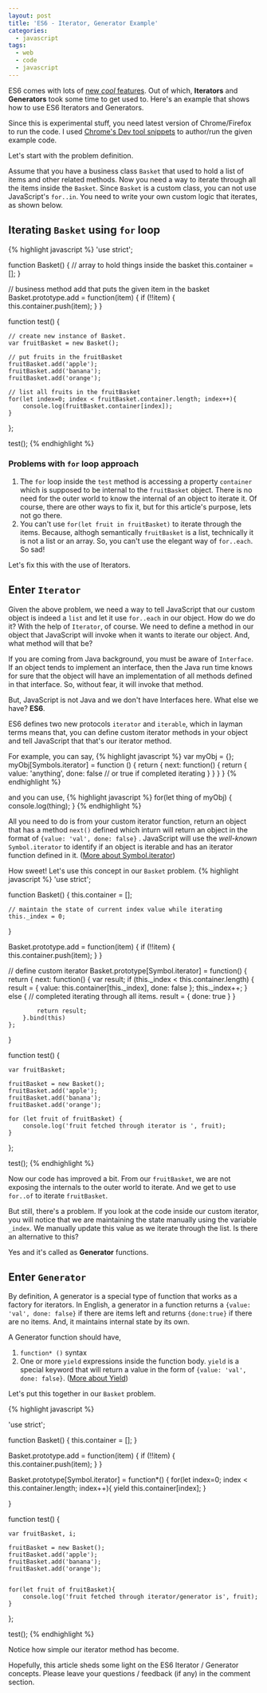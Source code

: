 ```yaml
---
layout: post
title: 'ES6 - Iterator, Generator Example'
categories:
  - javascript
tags:
  - web
  - code
  - javascript
---
```


ES6 comes with lots of [new *cool* features](https://github.com/lukehoban/es6features). Out of which, **Iterators** and **Generators** took some time to get used to. Here's an example that shows how to use ES6 Iterators and Generators.

Since this is experimental stuff, you need latest version of Chrome/Firefox to run the code. I used [Chrome's Dev tool snippets](https://developer.chrome.com/devtools/docs/authoring-development-workflow#snippets) to author/run the given example code.

Let's start with the problem definition.

Assume that you have a business class `Basket` that used to hold a list of items and other related methods. Now you need a way to iterate through all the items inside the `Basket`. Since `Basket` is a custom class, you can not use JavaScript's `for..in`. You need to write your own custom logic that iterates, as shown below.

## Iterating `Basket` using `for` loop
{% highlight javascript %}
'use strict';

function Basket() {
	// array to hold things inside the basket
	this.container = [];
}

// business method add that puts the given item in the basket
Basket.prototype.add = function(item) {
	if (!!item) {
		this.container.push(item);
	}
}

function test() {
	
	// create new instance of Basket.
	var fruitBasket = new Basket();
	
	// put fruits in the fruitBasket
	fruitBasket.add('apple');
	fruitBasket.add('banana');
	fruitBasket.add('orange');
	
	// list all fruits in the fruitBasket
	for(let index=0; index < fruitBasket.container.length; index++){
	    console.log(fruitBasket.container[index]);
	}

};

test();
{% endhighlight %}

### Problems with `for` loop approach

1. The `for` loop inside the `test` method is accessing a property `container` which is supposed to be internal to the `fruitBasket` object. There is no need for the outer world to know the internal of an object to iterate it. Of course, there are other ways to fix it, but for this article's purpose, lets not go there.
2. You can't use `for(let fruit in fruitBasket)` to iterate through the items. Because, althogh semantically `fruitBasket` is a list, technically it is not a list or an array. So, you can't use the elegant way of `for..each`. So sad!

Let's fix this with the use of Iterators.

## Enter `Iterator`

Given the above problem, we need a way to tell JavaScript that our custom object is indeed a `list` and let it use `for..each` in our object. How do we do it? With the help of `Iterator`, of course. We need to define a method in our object that JavaScript will invoke when it wants to iterate our object. And, what method will that be?

If you are coming from Java background, you must be aware of `Interface`. If an object tends to implement an interface, then the Java run time knows for sure that the object will have an implementation of all methods defined in that interface. So, without fear, it will invoke that method. 

But, JavaScript is not Java and we don't have Interfaces here. What else we have? **ES6**.

ES6 defines two new protocols `iterator` and `iterable`, which in layman terms means that, you can define custom iterator methods in your object and tell JavaScript that that's our iterator method.

For example, you can say,
{% highlight javascript %}
var myObj = {};
myObj[Symbols.iterator] = function () {
	return {
		next: function() {
			return {
				value: 'anything',
				done: false // or true if completed iterating
			}
		}
	}
}
{% endhighlight %}

and you can use, 
{% highlight javascript %}
for(let thing of myObj) { console.log(thing); }
{% endhighlight %}

All you need to do is from your custom iterator function, return an object that has a method `next()` defined which inturn will return an object in the format of `{value: 'val', done: false}` . JavaScript will use the *well-known* `Symbol.iterator` to identify if an object is iterable and has an iterator function defined in it. ([More about Symbol.iterator](https://developer.mozilla.org/en-US/docs/Web/JavaScript/Reference/Global_Objects/Symbol/iterator))

How sweet! Let's use this concept in our `Basket` problem.
{% highlight javascript %}
'use strict';

function Basket() {
	this.container = [];

	// maintain the state of current index value while iterating
	this._index = 0;
}

Basket.prototype.add = function(item) {
	if (!!item) {
		this.container.push(item);
	}
}

// define custom iterator
Basket.prototype[Symbol.iterator] = function() {
	return {
		next: function() {
			var result;
			if (this._index < this.container.length) {
				result = {
					value: this.container[this._index],
					done: false
				};
				this._index++;
			} else {
				// completed iterating through all items.
				result = {
					done: true
				}
			}

			return result;
		}.bind(this)
	};
}

function test() {

	var fruitBasket;

	fruitBasket = new Basket();
	fruitBasket.add('apple');
	fruitBasket.add('banana');
	fruitBasket.add('orange');

	for (let fruit of fruitBasket) {
		console.log('fruit fetched through iterator is ', fruit);
	}

};

test();
{% endhighlight %}

Now our code has improved a bit. From our `fruitBasket`, we are not exposing the internals to the outer world to iterate. And we get to use `for..of` to iterate `fruitBasket`.

But still, there's a problem. If you look at the code inside our custom iterator, you will notice that we are maintaining the state manually using the variable `_index`. We manually update this value as we iterate through the list. Is there an alternative to this?

Yes and it's called as **Generator** functions.

## Enter `Generator`

By definition, A generator is a special type of function that works as a factory for iterators. In English, a generator in a function returns a `{value: 'val', done: false}` if there are items left and returns `{done:true}` if there are no items. And, it maintains internal state by its own.

A Generator function should have,

1. `function* ()` syntax
2. One or more `yield` expressions inside the function body. `yield` is a special keyword that will return a value in the form of `{value: 'val', done: false}`.  ([More about Yield](https://developer.mozilla.org/en-US/docs/Web/JavaScript/Reference/Operators/yield))

Let's put this together in our `Basket` problem.

{% highlight javascript %}


'use strict';

function Basket() {
	this.container = [];
}

Basket.prototype.add = function(item) {
	if (!!item) {
		this.container.push(item);
	}
}

Basket.prototype[Symbol.iterator] = function*() {
	for(let index=0; index < this.container.length; index++){
		yield this.container[index];
	}
	
}

function test() {

	var fruitBasket, i;

	fruitBasket = new Basket();
	fruitBasket.add('apple');
	fruitBasket.add('banana');
	fruitBasket.add('orange');
	
	
	for(let fruit of fruitBasket){
		console.log('fruit fetched through iterator/generator is', fruit);
	}

};

test();
{% endhighlight %}

Notice how simple our iterator method has become.

Hopefully, this article sheds some light on the ES6 Iterator / Generator concepts. Please leave your questions / feedback (if any) in the comment section.